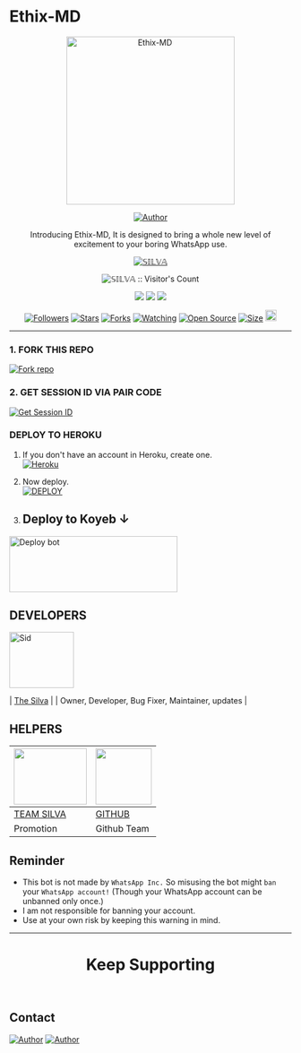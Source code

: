 # Ethix-MD

<p align="center">
  <a href="https://youtu.be/silvaedits254">
    <img alt="Ethix-MD" height="300" src="https://telegra.ph/file/fbbe1744668b44637c21a.jpg">
  </a>
</p>

<p align="center">
  <a href="https://github.com/SilvaTechB"><img title="Author" src="https://img.shields.io/badge/silva-tech-black?style=for-the-badge&logo=WhatsApp"></a>
</p>

<p align="center">Introducing Ethix-MD, It is designed to bring a whole new level of excitement to your boring WhatsApp use.</p>

<p align="center">
  <a aria-label="Ethix-MD is free to use" href="https://youtube.com/@silvaedits254" target="_blank">
    <img alt="𝕊𝕀𝕃𝕍𝔸" src="https://img.shields.io/youtube/channel/subscribers/@silvaedits254" target="_blank" />
  </a>
</p>

<p align="center"><img src="https://profile-counter.glitch.me/{SilvaTechB}/count.svg" alt="𝕊𝕀𝕃𝕍𝔸 :: Visitor's Count" /></p>

<p align="center">
  <a href="https://whatsapp.com/channel/0029VaAkETLLY6d8qhLmZt2v"><img src="https://img.shields.io/badge/Connect on WhatsApp-25D366?style=for-the-badge&logo=whatsapp&logoColor=white"></a>
  <a href="https://www.youtube.com/channel/silvaedits254"><img src="https://img.shields.io/badge/Subcribe On Youtube-E4405F?style=for-the-badge&logo=youtube&logoColor=white"></a>
  <a href="https://whatsapp.com/channel/0029VaAkETLLY6d8qhLmZt2v"><img src="https://img.shields.io/badge/Join WhatsApp Group-25D366?style=for-the-badge&logo=whatsapp&logoColor=white"></a>
</p>

<p align="center">
  <a href="https://github.com/SilvaTechB/followers"><img title="Followers" src="https://img.shields.io/github/followers/SilvaTechB?color=red&style=flat-square"></a>
  <a href="https://github.com/SilvaTechB/Ethix-MD/stargazers"><img title="Stars" src="https://img.shields.io/github/stars/SilvaTechB/Ethix-MD?color=blue&style=flat-square"></a>
  <a href="https://github.com/SilvaTechB/Ethix-MD/network/members"><img title="Forks" src="https://img.shields.io/github/forks/SilvaTechB/Ethix-MD?color=red&style=flat-square"></a>
  <a href="https://github.com/SilvaTechB/Ethix-MD/watchers"><img title="Watching" src="https://img.shields.io/github/watchers/SilvaTechB/Ethix-MD?label=Watchers&color=blue&style=flat-square"></a>
  <a href="https://github.com/SilvaTechB/Ethix-MD"><img title="Open Source" src="https://img.shields.io/badge/Author-SilvaTechB X %20team-red?v=103"></a>
  <a href="https://github.com/SilvaTechB/Ethix-MD"><img title="Size" src="https://img.shields.io/github/repo-size/SilvaTechB/Ethix-MD?style=flat-square&color=green"></a>
  <a href="https://github.com/SilvaTechB/Ethix-MD/graphs/commit-activity"><img height="20" src="https://img.shields.io/badge/Maintained%3F-yes-green.svg"></a>
</p>

---

### 1. FORK THIS REPO

<a href='https://github.com/SilvaTechB/Ethix-MD/fork' target="_blank"><img alt='Fork repo' src='https://img.shields.io/badge/Fork This Repo-black?style=for-the-badge&logo=git&logoColor=white'/></a>

### 2. GET SESSION ID VIA PAIR CODE

<a href='https://toxic-crocodile-goutammallick516-cab1ca96.koyeb.app' target="_blank"><img alt='Get Session ID' src='https://img.shields.io/badge/Click here to get your session id-blue?style=for-the-badge&logo=opencv&logoColor=white'/></a>

### DEPLOY TO HEROKU

1. If you don't have an account in Heroku, create one.
    <br>
    <a href='https://signup.heroku.com/' target="_blank"><img alt='Heroku' src='https://img.shields.io/badge/-Create-black?style=for-the-badge&logo=heroku&logoColor=white'/></a>
2. Now deploy.
    <br>
    <a href='https://heroku.com/deploy?template=https://github.com/betingrich3/Ethix-MD/tree/main' target="_blank"><img alt='DEPLOY' src='https://img.shields.io/badge/-DEPLOY-black?style=for-the-badge&logo=heroku&logoColor=white'/></a>



3. ## Deploy to Koyeb ↓

<a href="https://app.koyeb.com/services/deploy/?type=git&repository=github.com%2FSilvaTechB%2FEthix-MD&branch=main&name=ethix-md&builder=dockerfile&env%5BAUTO_BLOCK=false%5D=&env%5BSESSION_ID%5D=your%20sessionid%20here&env%5BMODE%5D=public&env=%5BAUTO_READ%5D%3Dfalse&env%5BAUTO_STATUS_SEEN%5D=true" target="blank"><img align="center" src="https://i.imgur.com/PNoLtFq.png" width="300" height="100" alt="Deploy bot"/></a>




## DEVELOPERS

<div align="left">
  <a href="https://github.com/SilvaTechB"><img src="https://github.com/SilvaTechB.png" width="115" height="100" alt="Sid"></a>
  
  | [The Silva](https://github.com/SilvaTechB) |
  | Owner, Developer, Bug Fixer, Maintainer, updates |
</div>

## HELPERS

<a href="https://github.com/Sylivanu"><img src="https://github.com/Sylivanu.png?size=100" width="130" height="100"></a> | [<img src="https://github.com/github.png?size=100" width="100" height="100">](https://github.com/github) 
---|---
[TEAM SILVA](https://github.com/Sylivanu)  | [GITHUB](https://github.com/github)
Promotion | Github Team|


## Reminder

- This bot is not made by `WhatsApp Inc.` So misusing the bot might `ban` your `WhatsApp account!` (Though your WhatsApp account can be unbanned only once.)
- I am not responsible for banning your account.
- Use at your own risk by keeping this warning in mind.

---

<h1 align="center">Keep Supporting</h1>

<br>

## Contact

<p align="left">
  <a href="mailto:sylivanusmomanyi@gmail.com"><img title="Author" src="https://img.shields.io/badge/GMAIL-ME-black?style=for-the-badge&logo=Gmail"></a>
  <a href="https://wa.me/254743706010?text=Hi+sid+Sir...+I+need+some+help+in+Ethix-MD"><img title="Author" src="https://img.shields.io/badge/WHATSAPP-ME-red?style=for-the-badge&logo=WhatsApp"></a>
</p>
